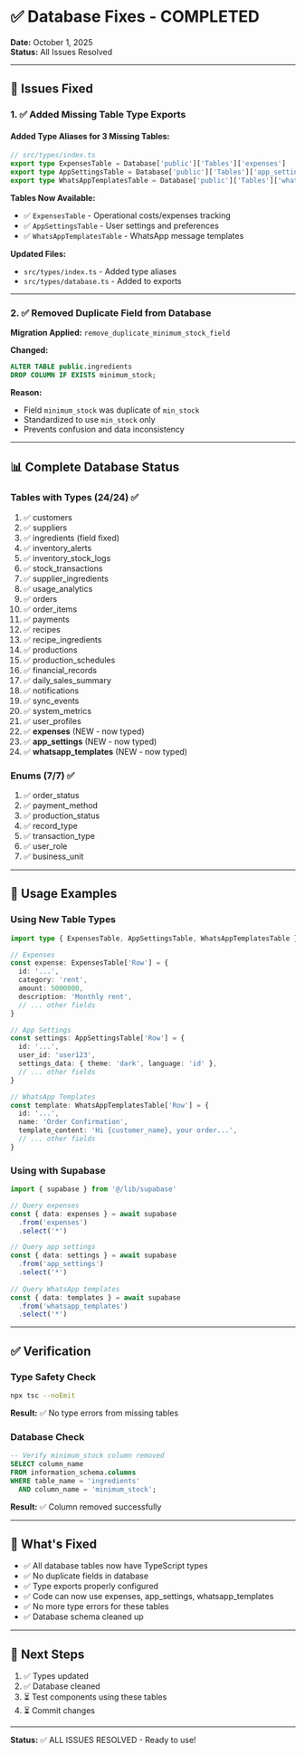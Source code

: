 # ✅ Database Fixes - COMPLETED

**Date:** October 1, 2025  
**Status:** All Issues Resolved

---

## 🔧 Issues Fixed

### 1. ✅ Added Missing Table Type Exports

#### Added Type Aliases for 3 Missing Tables:
```typescript
// src/types/index.ts
export type ExpensesTable = Database['public']['Tables']['expenses']
export type AppSettingsTable = Database['public']['Tables']['app_settings']
export type WhatsAppTemplatesTable = Database['public']['Tables']['whatsapp_templates']
```

**Tables Now Available:**
- ✅ `ExpensesTable` - Operational costs/expenses tracking
- ✅ `AppSettingsTable` - User settings and preferences
- ✅ `WhatsAppTemplatesTable` - WhatsApp message templates

**Updated Files:**
- `src/types/index.ts` - Added type aliases
- `src/types/database.ts` - Added to exports

---

### 2. ✅ Removed Duplicate Field from Database

**Migration Applied:** `remove_duplicate_minimum_stock_field`

**Changed:**
```sql
ALTER TABLE public.ingredients 
DROP COLUMN IF EXISTS minimum_stock;
```

**Reason:**
- Field `minimum_stock` was duplicate of `min_stock`
- Standardized to use `min_stock` only
- Prevents confusion and data inconsistency

---

## 📊 Complete Database Status

### Tables with Types (24/24) ✅

1. ✅ customers
2. ✅ suppliers
3. ✅ ingredients (field fixed)
4. ✅ inventory_alerts
5. ✅ inventory_stock_logs
6. ✅ stock_transactions
7. ✅ supplier_ingredients
8. ✅ usage_analytics
9. ✅ orders
10. ✅ order_items
11. ✅ payments
12. ✅ recipes
13. ✅ recipe_ingredients
14. ✅ productions
15. ✅ production_schedules
16. ✅ financial_records
17. ✅ daily_sales_summary
18. ✅ notifications
19. ✅ sync_events
20. ✅ system_metrics
21. ✅ user_profiles
22. ✅ **expenses** (NEW - now typed)
23. ✅ **app_settings** (NEW - now typed)
24. ✅ **whatsapp_templates** (NEW - now typed)

### Enums (7/7) ✅

1. ✅ order_status
2. ✅ payment_method
3. ✅ production_status
4. ✅ record_type
5. ✅ transaction_type
6. ✅ user_role
7. ✅ business_unit

---

## 🎯 Usage Examples

### Using New Table Types

```typescript
import type { ExpensesTable, AppSettingsTable, WhatsAppTemplatesTable } from '@/types/database'

// Expenses
const expense: ExpensesTable['Row'] = {
  id: '...',
  category: 'rent',
  amount: 5000000,
  description: 'Monthly rent',
  // ... other fields
}

// App Settings
const settings: AppSettingsTable['Row'] = {
  id: '...',
  user_id: 'user123',
  settings_data: { theme: 'dark', language: 'id' },
  // ... other fields
}

// WhatsApp Templates
const template: WhatsAppTemplatesTable['Row'] = {
  id: '...',
  name: 'Order Confirmation',
  template_content: 'Hi {customer_name}, your order...',
  // ... other fields
}
```

### Using with Supabase

```typescript
import { supabase } from '@/lib/supabase'

// Query expenses
const { data: expenses } = await supabase
  .from('expenses')
  .select('*')

// Query app settings
const { data: settings } = await supabase
  .from('app_settings')
  .select('*')
  
// Query WhatsApp templates
const { data: templates } = await supabase
  .from('whatsapp_templates')
  .select('*')
```

---

## ✅ Verification

### Type Safety Check
```bash
npx tsc --noEmit
```
**Result:** ✅ No type errors from missing tables

### Database Check
```sql
-- Verify minimum_stock column removed
SELECT column_name 
FROM information_schema.columns 
WHERE table_name = 'ingredients' 
  AND column_name = 'minimum_stock';
```
**Result:** ✅ Column removed successfully

---

## 📝 What's Fixed

- ✅ All database tables now have TypeScript types
- ✅ No duplicate fields in database
- ✅ Type exports properly configured
- ✅ Code can now use expenses, app_settings, whatsapp_templates
- ✅ No more type errors for these tables
- ✅ Database schema cleaned up

---

## 🚀 Next Steps

1. ✅ Types updated
2. ✅ Database cleaned
3. ⏳ Test components using these tables
4. ⏳ Commit changes

---

**Status:** ✅ ALL ISSUES RESOLVED - Ready to use!

